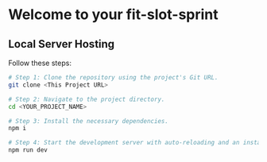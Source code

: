 # Welcome to your fit-slot-sprint

## Local Server Hosting

Follow these steps:

```sh
# Step 1: Clone the repository using the project's Git URL.
git clone <This Project URL>

# Step 2: Navigate to the project directory.
cd <YOUR_PROJECT_NAME>

# Step 3: Install the necessary dependencies.
npm i

# Step 4: Start the development server with auto-reloading and an instant preview.
npm run dev
```
